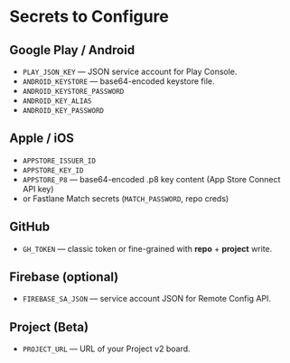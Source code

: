 # Secrets to Configure

## Google Play / Android
- `PLAY_JSON_KEY` — JSON service account for Play Console.
- `ANDROID_KEYSTORE` — base64-encoded keystore file.
- `ANDROID_KEYSTORE_PASSWORD`
- `ANDROID_KEY_ALIAS`
- `ANDROID_KEY_PASSWORD`

## Apple / iOS
- `APPSTORE_ISSUER_ID`
- `APPSTORE_KEY_ID`
- `APPSTORE_P8` — base64-encoded .p8 key content (App Store Connect API key)
- or Fastlane Match secrets (`MATCH_PASSWORD`, repo creds)

## GitHub
- `GH_TOKEN` — classic token or fine-grained with **repo** + **project** write.

## Firebase (optional)
- `FIREBASE_SA_JSON` — service account JSON for Remote Config API.

## Project (Beta)
- `PROJECT_URL` — URL of your Project v2 board.
